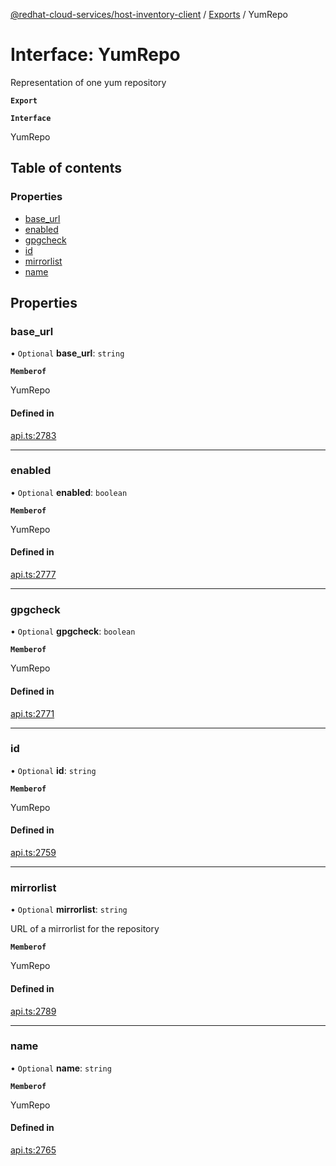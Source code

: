 [@redhat-cloud-services/host-inventory-client](../README.md) / [Exports](../modules.md) / YumRepo

# Interface: YumRepo

Representation of one yum repository

**`Export`**

**`Interface`**

YumRepo

## Table of contents

### Properties

- [base\_url](YumRepo.md#base_url)
- [enabled](YumRepo.md#enabled)
- [gpgcheck](YumRepo.md#gpgcheck)
- [id](YumRepo.md#id)
- [mirrorlist](YumRepo.md#mirrorlist)
- [name](YumRepo.md#name)

## Properties

### base\_url

• `Optional` **base\_url**: `string`

**`Memberof`**

YumRepo

#### Defined in

[api.ts:2783](https://github.com/RedHatInsights/javascript-clients/blob/master/packages/host-inventory/api.ts#L2783)

___

### enabled

• `Optional` **enabled**: `boolean`

**`Memberof`**

YumRepo

#### Defined in

[api.ts:2777](https://github.com/RedHatInsights/javascript-clients/blob/master/packages/host-inventory/api.ts#L2777)

___

### gpgcheck

• `Optional` **gpgcheck**: `boolean`

**`Memberof`**

YumRepo

#### Defined in

[api.ts:2771](https://github.com/RedHatInsights/javascript-clients/blob/master/packages/host-inventory/api.ts#L2771)

___

### id

• `Optional` **id**: `string`

**`Memberof`**

YumRepo

#### Defined in

[api.ts:2759](https://github.com/RedHatInsights/javascript-clients/blob/master/packages/host-inventory/api.ts#L2759)

___

### mirrorlist

• `Optional` **mirrorlist**: `string`

URL of a mirrorlist for the repository

**`Memberof`**

YumRepo

#### Defined in

[api.ts:2789](https://github.com/RedHatInsights/javascript-clients/blob/master/packages/host-inventory/api.ts#L2789)

___

### name

• `Optional` **name**: `string`

**`Memberof`**

YumRepo

#### Defined in

[api.ts:2765](https://github.com/RedHatInsights/javascript-clients/blob/master/packages/host-inventory/api.ts#L2765)
